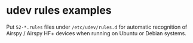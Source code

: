 # udev rules examples

Put `52-*.rules` files under `/etc/udev/rules.d`
for automatic recognition of Airspy / Airspy HF+ devices
when running on Ubuntu or Debian systems.
